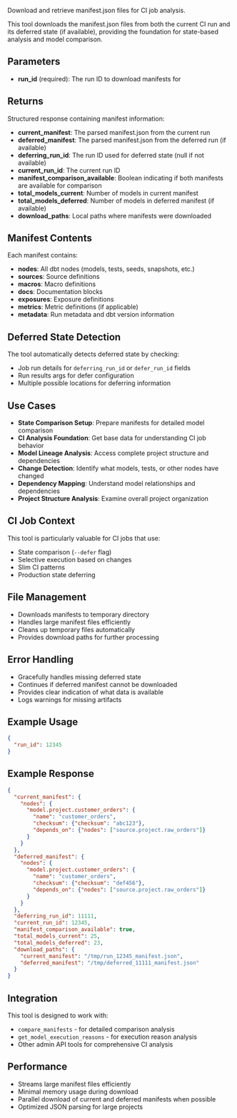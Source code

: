 Download and retrieve manifest.json files for CI job analysis.

This tool downloads the manifest.json files from both the current CI run and its deferred state (if available), providing the foundation for state-based analysis and model comparison.

## Parameters

- **run_id** (required): The run ID to download manifests for

## Returns

Structured response containing manifest information:

- **current_manifest**: The parsed manifest.json from the current run
- **deferred_manifest**: The parsed manifest.json from the deferred run (if available)
- **deferring_run_id**: The run ID used for deferred state (null if not available)
- **current_run_id**: The current run ID
- **manifest_comparison_available**: Boolean indicating if both manifests are available for comparison
- **total_models_current**: Number of models in current manifest
- **total_models_deferred**: Number of models in deferred manifest (if available)
- **download_paths**: Local paths where manifests were downloaded

## Manifest Contents

Each manifest contains:
- **nodes**: All dbt nodes (models, tests, seeds, snapshots, etc.)
- **sources**: Source definitions
- **macros**: Macro definitions
- **docs**: Documentation blocks
- **exposures**: Exposure definitions
- **metrics**: Metric definitions (if applicable)
- **metadata**: Run metadata and dbt version information

## Deferred State Detection

The tool automatically detects deferred state by checking:
- Job run details for `deferring_run_id` or `defer_run_id` fields
- Run results args for defer configuration
- Multiple possible locations for deferring information

## Use Cases

- **State Comparison Setup**: Prepare manifests for detailed model comparison
- **CI Analysis Foundation**: Get base data for understanding CI job behavior
- **Model Lineage Analysis**: Access complete project structure and dependencies
- **Change Detection**: Identify what models, tests, or other nodes have changed
- **Dependency Mapping**: Understand model relationships and dependencies
- **Project Structure Analysis**: Examine overall project organization

## CI Job Context

This tool is particularly valuable for CI jobs that use:
- State comparison (`--defer` flag)
- Selective execution based on changes
- Slim CI patterns
- Production state deferring

## File Management

- Downloads manifests to temporary directory
- Handles large manifest files efficiently
- Cleans up temporary files automatically
- Provides download paths for further processing

## Error Handling

- Gracefully handles missing deferred state
- Continues if deferred manifest cannot be downloaded
- Provides clear indication of what data is available
- Logs warnings for missing artifacts

## Example Usage

```json
{
  "run_id": 12345
}
```

## Example Response

```json
{
  "current_manifest": {
    "nodes": {
      "model.project.customer_orders": {
        "name": "customer_orders",
        "checksum": {"checksum": "abc123"},
        "depends_on": {"nodes": ["source.project.raw_orders"]}
      }
    }
  },
  "deferred_manifest": {
    "nodes": {
      "model.project.customer_orders": {
        "name": "customer_orders", 
        "checksum": {"checksum": "def456"},
        "depends_on": {"nodes": ["source.project.raw_orders"]}
      }
    }
  },
  "deferring_run_id": 11111,
  "current_run_id": 12345,
  "manifest_comparison_available": true,
  "total_models_current": 25,
  "total_models_deferred": 23,
  "download_paths": {
    "current_manifest": "/tmp/run_12345_manifest.json",
    "deferred_manifest": "/tmp/deferred_11111_manifest.json"
  }
}
```

## Integration

This tool is designed to work with:
- `compare_manifests` - for detailed comparison analysis
- `get_model_execution_reasons` - for execution reason analysis
- Other admin API tools for comprehensive CI analysis

## Performance

- Streams large manifest files efficiently
- Minimal memory usage during download
- Parallel download of current and deferred manifests when possible
- Optimized JSON parsing for large projects
